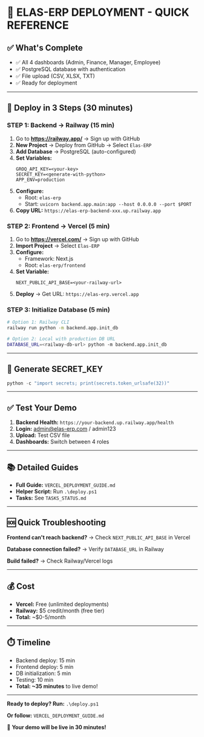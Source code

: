 # 🚀 ELAS-ERP DEPLOYMENT - QUICK REFERENCE

## ✅ What's Complete
- ✅ All 4 dashboards (Admin, Finance, Manager, Employee)
- ✅ PostgreSQL database with authentication
- ✅ File upload (CSV, XLSX, TXT)
- ✅ Ready for deployment

---

## 🎯 Deploy in 3 Steps (30 minutes)

### STEP 1: Backend → Railway (15 min)
1. Go to **https://railway.app/** → Sign up with GitHub
2. **New Project** → Deploy from GitHub → Select `Elas-ERP`
3. **Add Database** → PostgreSQL (auto-configured)
4. **Set Variables:**
   ```
   GROQ_API_KEY=<your-key>
   SECRET_KEY=<generate-with-python>
   APP_ENV=production
   ```
5. **Configure:**
   - Root: `elas-erp`
   - Start: `uvicorn backend.app.main:app --host 0.0.0.0 --port $PORT`
6. **Copy URL:** `https://elas-erp-backend-xxx.up.railway.app`

### STEP 2: Frontend → Vercel (5 min)
1. Go to **https://vercel.com/** → Sign up with GitHub
2. **Import Project** → Select `Elas-ERP`
3. **Configure:**
   - Framework: Next.js
   - Root: `elas-erp/frontend`
4. **Set Variable:**
   ```
   NEXT_PUBLIC_API_BASE=<your-railway-url>
   ```
5. **Deploy** → Get URL: `https://elas-erp.vercel.app`

### STEP 3: Initialize Database (5 min)
```bash
# Option 1: Railway CLI
railway run python -m backend.app.init_db

# Option 2: Local with production DB URL
DATABASE_URL=<railway-db-url> python -m backend.app.init_db
```

---

## 🔑 Generate SECRET_KEY
```python
python -c "import secrets; print(secrets.token_urlsafe(32))"
```

---

## ✅ Test Your Demo
1. **Backend Health:** `https://your-backend.up.railway.app/health`
2. **Login:** admin@elas-erp.com / admin123
3. **Upload:** Test CSV file
4. **Dashboards:** Switch between 4 roles

---

## 📚 Detailed Guides
- **Full Guide:** `VERCEL_DEPLOYMENT_GUIDE.md`
- **Helper Script:** Run `.\deploy.ps1`
- **Tasks:** See `TASKS_STATUS.md`

---

## 🆘 Quick Troubleshooting

**Frontend can't reach backend?**
→ Check `NEXT_PUBLIC_API_BASE` in Vercel

**Database connection failed?**
→ Verify `DATABASE_URL` in Railway

**Build failed?**
→ Check Railway/Vercel logs

---

## 💰 Cost
- **Vercel:** Free (unlimited deployments)
- **Railway:** $5 credit/month (free tier)
- **Total:** ~$0-5/month

---

## ⏱️ Timeline
- Backend deploy: 15 min
- Frontend deploy: 5 min
- DB initialization: 5 min
- Testing: 10 min
- **Total: ~35 minutes** to live demo!

---

**Ready to deploy? Run:** `.\deploy.ps1`

**Or follow:** `VERCEL_DEPLOYMENT_GUIDE.md`

🎉 **Your demo will be live in 30 minutes!**
